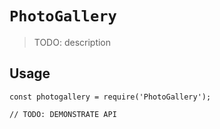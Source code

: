 # `PhotoGallery`

> TODO: description

## Usage

```
const photogallery = require('PhotoGallery');

// TODO: DEMONSTRATE API
```

